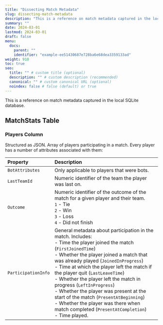 ```yaml
---
title: "Dissecting Match Metadata"
slug: dissecting-match-metadata
description: "This is a reference on match metadata captured in the local SQLite database."
summary: ""
date: 2024-03-01
lastmod: 2024-03-01
draft: false
menu:
  docs:
    parent: ""
    identifier: "example-ee51430687e728ba6e68dea3359133ad"
weight: 910
toc: true
seo:
  title: "" # custom title (optional)
  description: "" # custom description (recommended)
  canonical: "" # custom canonical URL (optional)
  noindex: false # false (default) or true
---
```


This is a reference on match metadata captured in the local SQLite database.

## MatchStats Table

### Players Column

Structured as JSON. Array of players participating in a match. Every player has a number of attributes associated with them:

| Property | Description |
|:---------|:------------|
| `BotAttributes`     | Only applicable to players that were bots. |
| `LastTeamId`        | Numeric identifier of the team the player was last on. |
| `Outcome`           | Numeric identifier of the outcome of the match for a given player and their team.<br/>`1` - Tie<br/>`2` - Win<br/>`3` - Loss<br/>`4` - Did not finish |
| `ParticipationInfo` | General metadata about participation in the match. Includes:<br/>- Time the player joined the match (`FirstJoinedTime`)<br/>- Whether the player joined a match that was already played (`JoinedInProgress`)<br/>- Time at which the player left the match if the player quit (`LastLeaveTime`)<br/>- Whether the player left the match in progress (`LeftInProgress`)<br/>- Whether the player was present at the start of the match (`PresentAtBeginning`)<br/>- Whether the player was there when match completed (`PresentAtCompletion`)<br/>- Time played.|
